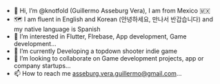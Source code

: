 - 👋 Hi, I’m @knotfold (Guillermo Asseburg Vera), I am from Mexico 🇲🇽
- 🗺️ I am fluent in English and Korean (안녕하세요, 만나서 반갑습니다) and my native language is Spanish
- 👀 I’m interested in Flutter, FIrebase, App development, Game development...
- 🌱 I’m currently Developing a topdown shooter indie game
- 💞️ I’m looking to collaborate on Game development projects, app or company startups...
- 📫 How to reach me asseburg.vera.guillermo@gmail.com...

<!---
knotfold/knotfold is a ✨ special ✨ repository because its `README.md` (this file) appears on your GitHub profile.
You can click the Preview link to take a look at your changes.
--->
